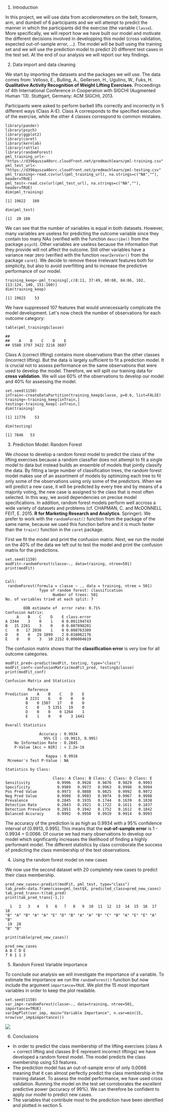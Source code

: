 1. Introduction

In this project, we will use data from accelerometers on the belt,
forearm, arm, and dumbell of 6 participants and we will attempt to
predict the manner in which the participants did the exercise (the
variable `Classe`). More specifically, we will report how we have built
our model and motivate the different decisions involved in developping
this model (cross validation, expected out-of-sample error, ...). The
model will be built using the training set and we will use the
prediction model to predict 20 different test cases in the test set. At
the end of our analysis we will report our key findings.

2. Data import and data cleaning

We start by importing the datasets and the packages we will use. The
data comes from: Velloso, E., Bulling, A., Gellersen, H., Ugulino, W.,
Fuks, H. **Qualitative Activity Recognition of Weight Lifting
Exercises.** Proceedings of 4th International Conference in Cooperation
with SIGCHI (Augmented Human '13). Stuttgart, Germany: ACM SIGCHI, 2013.

Participants were asked to perform barbell lifts correctly and
incorrectly in 5 different ways (Class A-E). Class A corresponds to the
specified execution of the exercise, while the other 4 classes
correspond to common mistakes.

    library(pander)
    library(psych)
    library(ggplot2)
    library(caret)
    library(kernlab)
    library(rattle)
    library(randomForest)
    pml_training_url<-"https://d396qusza40orc.cloudfront.net/predmachlearn/pml-training.csv"
    pml_test_url<-"https://d396qusza40orc.cloudfront.net/predmachlearn/pml-testing.csv"
    pml_training<-read.csv(url(pml_training_url), na.strings=c("NA",""), header=TRUE)
    pml_test<-read.csv(url(pml_test_url), na.strings=c("NA",""), header=TRUE)
    dim(pml_training)

    [1] 19622   160

    dim(pml_test)

    [1]  20 160

We can see that the number of variables is equal in both datasets.
However, many variables are useless for predicting the outcome variable
since they contain too many NAs (verified with the function `describe()`
from the package `psych`). Other variables are useless because the
information that they provide will not affect the outcome. Still other
variables have a variance near zero (verified with the function
`nearZeroVar()` from the package `caret`). We decide to remove these
irrelevant features both for simplicity, but also to avoid overfitting
and to increase the predictive performance of our model.

    training_keep<-pml_training[,c(8:11, 37:49, 60:68, 84:86, 102, 113:124, 140, 151:160)]
    dim(training_keep)

    [1] 19622    53

We have suppressed 107 features that would unnecessarily complicate the
model development. Let's now check the number of observations for each
outcome category:

    table(pml_training$classe)

    ## 
    ##    A    B    C    D    E 
    ## 5580 3797 3422 3216 3607

Class A (correct lifting) contains more observations than the other
classes (incorrect lifting). But the data is largely sufficient to fit a
prediction model. It is crucial not to assess performance on the same
observations that were used to develop the model. Therefore, we will
split our training data for **cross validation**. We will use 60% of the
observations to develop our model and 40% for assessing the model.

    set.seed(1150)
    inTrain<-createDataPartition(training_keep$classe, p=0.6, list=FALSE)
    training<-training_keep[inTrain,]
    testing<-training_keep[-inTrain,]
    dim(training)

    [1] 11776    53

    dim(testing)

    [1] 7846   53

3. Prediction Model: Random Forest

We choose to develop a random forest model to predict the class of the
lifting exercises because a random classifier does not attempt to fit a
single model to data but instead builds an ensemble of models that
jointly classify the data. By fitting a large number of classification
trees, the random forest model makes use of an assortment of models by
optimizing each tree to fit only some of the observations using only
some of the predictors. When we will predict a new case, it will be
predicted by every tree and by means of a majority voting, the new case
is assigned to the class that is most often selected. In this way, we
avoid dependencies on precise model specifications. In addition, random
forest models perform well accross a wide variety of datasets and
problems (cf. CHAPMAN, C. and McDONNELL FEIT, E. 2015. **R for Marketing
Research and Analytics**. Springer). We prefer to work with the
`randomForest()` function from the package of the same name, because we
used this function before and it is much faster than the `train()`
function in the `caret` package.

First we fit the model and print the confusion matrix. Next, we run the
model on the 40% of the data we left out to test the model and print the
confusion matrix for the predictions.

    set.seed(1150)
    modFit<-randomForest(classe~., data=training, ntree=501)
    print(modFit)


    Call:
     randomForest(formula = classe ~ ., data = training, ntree = 501) 
                   Type of random forest: classification
                         Number of trees: 501
    No. of variables tried at each split: 7

            OOB estimate of  error rate: 0.71%
    Confusion matrix:
         A    B    C    D    E class.error
    A 3344    3    0    1    0 0.001194743
    B   15 2261    3    0    0 0.007898201
    C    0   17 2036    1    0 0.008763389
    D    0    0   29 1899    2 0.016062176
    E    0    0    3   10 2152 0.006004619

The confusion matrix shows that the **classification error** is very low
for all outcome categories.

    modFit_pred<-predict(modFit, testing, type="class")
    modFit_conf<-confusionMatrix(modFit_pred, testing$classe)
    print(modFit_conf)

    Confusion Matrix and Statistics

              Reference
    Prediction    A    B    C    D    E
             A 2231    6    0    0    0
             B    0 1507   17    0    0
             C    0    5 1351   19    0
             D    0    0    0 1264    1
             E    1    0    0    3 1441

    Overall Statistics
                                             
                   Accuracy : 0.9934         
                     95% CI : (0.9913, 0.995)
        No Information Rate : 0.2845         
        P-Value [Acc > NIR] : < 2.2e-16      
                                             
                      Kappa : 0.9916         
     Mcnemar's Test P-Value : NA             

    Statistics by Class:

                         Class: A Class: B Class: C Class: D Class: E
    Sensitivity            0.9996   0.9928   0.9876   0.9829   0.9993
    Specificity            0.9989   0.9973   0.9963   0.9998   0.9994
    Pos Pred Value         0.9973   0.9888   0.9825   0.9992   0.9972
    Neg Pred Value         0.9998   0.9983   0.9974   0.9967   0.9998
    Prevalence             0.2845   0.1935   0.1744   0.1639   0.1838
    Detection Rate         0.2843   0.1921   0.1722   0.1611   0.1837
    Detection Prevalence   0.2851   0.1942   0.1752   0.1612   0.1842
    Balanced Accuracy      0.9992   0.9950   0.9919   0.9914   0.9993

The accuracy of the prediction is as high as 0.9934 with a 95%
confidence interval of \[0.9913, 0.995\]. This means that the
**out-of-sample error** is 1 - 0.9934 = 0.0066. Of course we had many
observations to develop our model which significantly increases the
likelihood of finding a highly performant model. The different
statistics by class corroborate the success of predicting the class
membership of the test observations.

4. Using the random forest model on new cases

We now use the second dataset with 20 completely new cases to predict
their class membership.

    pred_new_cases<-predict(modFit, pml_test, type="class")
    tab_pred<-data.frame(case=pml_test$X, predicted_class=pred_new_cases)
    tab_pred_trans<-t(tab_pred)
    print(tab_pred_trans[-1,])

      1   2   3   4   5   6   7   8   9  10  11  12  13  14  15  16  17  18 
    "B" "A" "B" "A" "A" "E" "D" "B" "A" "A" "B" "C" "B" "A" "E" "E" "A" "B" 
     19  20 
    "B" "B" 

    print(table(pred_new_cases))

    pred_new_cases
    A B C D E 
    7 8 1 1 3 

5. Random Forest Variable Importance


To conclude our analysis we will investigate the importance of a
variable. To estimate the importance we run the `randomForest()`
function but now include the argument `importance=TRUE`. We plot the 15
most important variables in order to keep the plot readable.

    set.seed(1150)
    var_imp<-randomForest(classe~., data=training, ntree=501, importance=TRUE)
    varImpPlot(var_imp, main="Variable Importance", n.var=min(15, nrow(var_imp$importance)))

![](PA1_template_files/figure-markdown_github-ascii_identifiers/var_imp.png)

6. Conclusions


-   In order to predict the class membership of the lifting exercises
    (class A = correct lifting and classes B-E represent incorrect
    liftings) we have developed a random forest model. The model
    predicts the class membership using 53 features.  
-   The prediction model has an out-of-sample error of only 0.0066
    meaning that it can almost perfectly predict the class membership in
    the training dataset. To assess the model performance, we have used
    cross validation. Running the model on the test set corroborates the
    excellent predictive power (accuracy of 99%). We can therefore be
    confident to apply our model to predict new cases.  
-   The variables that contribute most to the prediction have been
    identified and plotted in section 5.
